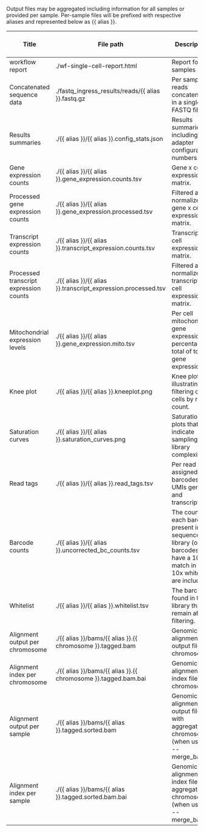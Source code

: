 Output files may be aggregated including information for all samples or provided per sample. Per-sample files will be prefixed with respective aliases and represented below as {{ alias }}.

| Title | File path | Description | Per sample or aggregated |
|-------|-----------|-------------|--------------------------|
| workflow report | ./wf-single-cell-report.html | Report for all samples | aggregated |
| Concatenated sequence data | ./fastq_ingress_results/reads/{{ alias }}.fastq.gz | Per sample reads concatenated in a single FASTQ file. | per-sample |
| Results summaries | ./{{ alias }}/{{ alias }}.config_stats.json | Results summaries including adapter configuration numbers. | per-sample |
| Gene expression counts | ./{{ alias }}/{{ alias }}.gene_expression.counts.tsv | Gene x cell expression matrix. | per-sample |
| Processed gene expression counts | ./{{ alias }}/{{ alias }}.gene_expression.processed.tsv | Filtered and normalized gene x cell expression matrix. | per-sample |
| Transcript expression counts | ./{{ alias }}/{{ alias }}.transcript_expression.counts.tsv | Transcript x cell expression matrix. | per-sample |
| Processed transcript expression counts | ./{{ alias }}/{{ alias }}.transcript_expression.processed.tsv | Filtered and normalized transcript x cell expression matrix. | per-sample |
| Mitochondrial expression levels | ./{{ alias }}/{{ alias }}.gene_expression.mito.tsv | Per cell mitochondrial gene expression as percentage total of total gene expression. | per-sample |
| Knee plot | ./{{ alias }}/{{ alias }}.kneeplot.png | Knee plot illustrating the filtering of cells by read count. | per-sample |
| Saturation curves | ./{{ alias }}/{{ alias }}.saturation_curves.png | Saturation plots that indicate sampling of library complexity. | per-sample |
| Read tags | ./{{ alias }}/{{ alias }}.read_tags.tsv | Per read assigned barcodes UMIs genes and transcripts. | per-sample |
| Barcode counts | ./{{ alias }}/{{ alias }}.uncorrected_bc_counts.tsv | The counts of each barcode present in the sequenced library (only barcodes that have a 100% match in the 10x whitelist are included). | per-sample |
| Whitelist | ./{{ alias }}/{{ alias }}.whitelist.tsv | The barcodes found in the library that remain after filtering. | per-sample |
| Alignment output per chromosome | ./{{ alias }}/bams/{{ alias }}.{{ chromosome }}.tagged.bam | Genomic alignment output file per chromosome. | per-sample |
| Alignment index per chromosome | ./{{ alias }}/bams/{{ alias }}.{{ chromosome }}.tagged.bam.bai | Genomic alignment index file per chromosome. | per-sample |
| Alignment output per sample | ./{{ alias }}/bams/{{ alias }}.tagged.sorted.bam | Genomic alignment output file with aggregated chromosomes (when using --merge_bam). | per-sample |
| Alignment index per sample | ./{{ alias }}/bams/{{ alias }}.tagged.sorted.bam.bai | Genomic alignment index file with aggregated chromosomes (when using --merge_bam). | per-sample |
